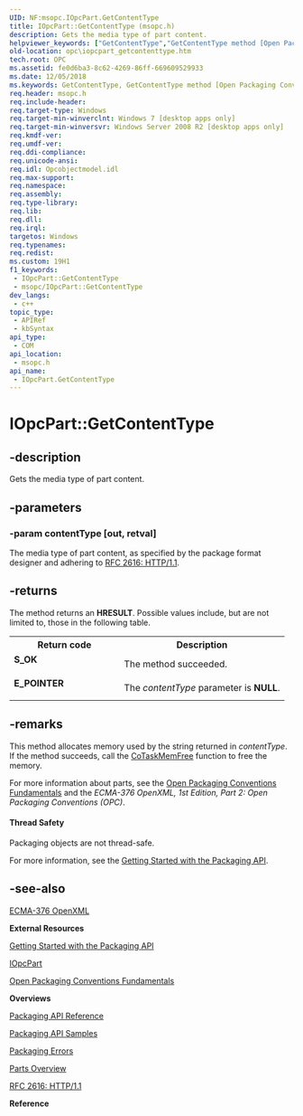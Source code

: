 ```yaml
---
UID: NF:msopc.IOpcPart.GetContentType
title: IOpcPart::GetContentType (msopc.h)
description: Gets the media type of part content.
helpviewer_keywords: ["GetContentType","GetContentType method [Open Packaging Conventions]","GetContentType method [Open Packaging Conventions]","IOpcPart interface","IOpcPart interface [Open Packaging Conventions]","GetContentType method","IOpcPart.GetContentType","IOpcPart::GetContentType","msopc/IOpcPart::GetContentType","opc.iopcpart_getcontenttype"]
old-location: opc\iopcpart_getcontenttype.htm
tech.root: OPC
ms.assetid: fe0d6ba3-8c62-4269-86ff-669609529933
ms.date: 12/05/2018
ms.keywords: GetContentType, GetContentType method [Open Packaging Conventions], GetContentType method [Open Packaging Conventions],IOpcPart interface, IOpcPart interface [Open Packaging Conventions],GetContentType method, IOpcPart.GetContentType, IOpcPart::GetContentType, msopc/IOpcPart::GetContentType, opc.iopcpart_getcontenttype
req.header: msopc.h
req.include-header: 
req.target-type: Windows
req.target-min-winverclnt: Windows 7 [desktop apps only]
req.target-min-winversvr: Windows Server 2008 R2 [desktop apps only]
req.kmdf-ver: 
req.umdf-ver: 
req.ddi-compliance: 
req.unicode-ansi: 
req.idl: Opcobjectmodel.idl
req.max-support: 
req.namespace: 
req.assembly: 
req.type-library: 
req.lib: 
req.dll: 
req.irql: 
targetos: Windows
req.typenames: 
req.redist: 
ms.custom: 19H1
f1_keywords:
 - IOpcPart::GetContentType
 - msopc/IOpcPart::GetContentType
dev_langs:
 - c++
topic_type:
 - APIRef
 - kbSyntax
api_type:
 - COM
api_location:
 - msopc.h
api_name:
 - IOpcPart.GetContentType
---
```


# IOpcPart::GetContentType


## -description

Gets the media  type of part content.

## -parameters

### -param contentType [out, retval]

The media  type of part content, as specified by the package format designer and adhering to <a href="https://www.w3.org/Protocols/rfc2616/rfc2616.html">RFC 2616: HTTP/1.1</a>.

## -returns

The method returns an <b>HRESULT</b>. Possible values include, but are not limited to, those in the following table.

<table>
<tr>
<th>Return code</th>
<th>Description</th>
</tr>
<tr>
<td width="40%">
<dl>
<dt><b>S_OK</b></dt>
</dl>
</td>
<td width="60%">
The method succeeded.

</td>
</tr>
<tr>
<td width="40%">
<dl>
<dt><b>E_POINTER</b></dt>
</dl>
</td>
<td width="60%">
The <i>contentType</i> parameter is <b>NULL</b>.

</td>
</tr>
</table>

## -remarks

This method allocates memory used by the string returned in <i>contentType</i>.  If the method succeeds, call the <a href="/windows/desktop/api/combaseapi/nf-combaseapi-cotaskmemfree">CoTaskMemFree</a> function to free the memory.

For more information about parts, see the <a href="/previous-versions/windows/desktop/opc/open-packaging-conventions-overview">Open Packaging Conventions Fundamentals</a> and the <i>ECMA-376 OpenXML, 1st Edition, Part 2: Open Packaging Conventions (OPC)</i>.


#### Thread Safety

Packaging objects are not thread-safe.

For more information, see the <a href="/previous-versions/windows/desktop/opc/packaging-api-overview">Getting Started with the Packaging API</a>.

## -see-also

<a href="https://www.ecma-international.org/publications-and-standards/standards/ecma-376/">ECMA-376 OpenXML</a>



<b>External Resources</b>



<a href="/previous-versions/windows/desktop/opc/packaging-api-overview">Getting Started with the Packaging API</a>



<a href="/previous-versions/windows/desktop/api/msopc/nn-msopc-iopcpart">IOpcPart</a>



<a href="/previous-versions/windows/desktop/opc/open-packaging-conventions-overview">Open Packaging Conventions Fundamentals</a>



<b>Overviews</b>



<a href="/previous-versions/windows/desktop/opc/packaging-programming-reference">Packaging API Reference</a>



<a href="/previous-versions/windows/desktop/opc/packaging-programming-samples">Packaging API Samples</a>



<a href="/previous-versions/windows/desktop/opc/packaging-errors">Packaging Errors</a>



<a href="/previous-versions/windows/desktop/opc/parts-overview">Parts Overview</a>



<a href="https://www.w3.org/Protocols/rfc2616/rfc2616.html">RFC 2616: HTTP/1.1</a>



<b>Reference</b>